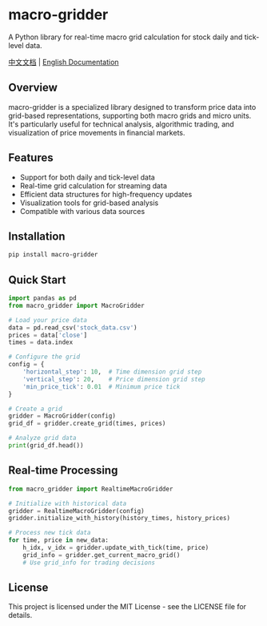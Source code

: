 # macro-gridder

A Python library for real-time macro grid calculation for stock daily and tick-level data.

[中文文档](docs/README_zh.md) | [English Documentation](docs/README_en.md)

## Overview

macro-gridder is a specialized library designed to transform price data into grid-based representations, supporting both macro grids and micro units. It's particularly useful for technical analysis, algorithmic trading, and visualization of price movements in financial markets.

## Features

- Support for both daily and tick-level data
- Real-time grid calculation for streaming data
- Efficient data structures for high-frequency updates
- Visualization tools for grid-based analysis
- Compatible with various data sources

## Installation

```bash
pip install macro-gridder
```

## Quick Start

```python
import pandas as pd
from macro_gridder import MacroGridder

# Load your price data
data = pd.read_csv('stock_data.csv')
prices = data['close']
times = data.index

# Configure the grid
config = {
    'horizontal_step': 10,  # Time dimension grid step
    'vertical_step': 20,    # Price dimension grid step
    'min_price_tick': 0.01  # Minimum price tick
}

# Create a grid
gridder = MacroGridder(config)
grid_df = gridder.create_grid(times, prices)

# Analyze grid data
print(grid_df.head())
```

## Real-time Processing

```python
from macro_gridder import RealtimeMacroGridder

# Initialize with historical data
gridder = RealtimeMacroGridder(config)
gridder.initialize_with_history(history_times, history_prices)

# Process new tick data
for time, price in new_data:
    h_idx, v_idx = gridder.update_with_tick(time, price)
    grid_info = gridder.get_current_macro_grid()
    # Use grid_info for trading decisions
```

## License

This project is licensed under the MIT License - see the LICENSE file for details.
